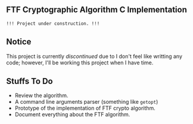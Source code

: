 FTF Cryptographic Algorithm C Implementation
--------------------------------------------

`!!! Project under construction. !!!`

## Notice

This project is currently *discontinued* due to I don't feel like writting any code; however, I'll be working this project when I have time.

## Stuffs To Do

* Review the algorithm.
* A command line arguments parser (something like `getopt`)
* Prototype of the implementation of FTF crypto algorithm.
* Document everything about the FTF algorithm. 
